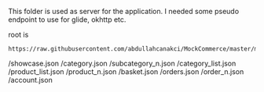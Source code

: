 This folder is used as server for the application. I needed some pseudo endpoint to use for glide, okhttp etc.

root is
```
https://raw.githubusercontent.com/abdullahcanakci/MockCommerce/master/mockserver/
```

/showcase.json
/category.json
/subcategory_n.json
/category_list.json
/product_list.json
/product_n.json
/basket.json
/orders.json
/order_n.json
/account.json